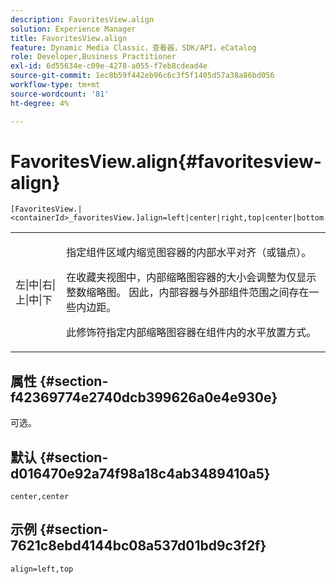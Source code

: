 ```yaml
---
description: FavoritesView.align
solution: Experience Manager
title: FavoritesView.align
feature: Dynamic Media Classic，查看器，SDK/API，eCatalog
role: Developer,Business Practitioner
exl-id: 6d55634e-c09e-4278-a055-f7eb8cdead4e
source-git-commit: 1ec8b59f442eb96c6c3f5f1405d57a38a86bd056
workflow-type: tm+mt
source-wordcount: '81'
ht-degree: 4%

---
```


# FavoritesView.align{#favoritesview-align}

`[FavoritesView.|<containerId>_favoritesView.]align=left|center|right,top|center|bottom`

<table id="table_2B109D2F91E64B5382B31921C3780FA5"> 
 <tbody> 
  <tr> 
   <td colname="col1"> <p><span class="codeph"> 左|中|右|上|中|下</span> </p> </td> 
   <td colname="col2"> <p> 指定组件区域内缩览图容器的内部水平对齐（或锚点）。 </p> <p>在收藏夹视图中，内部缩略图容器的大小会调整为仅显示整数缩略图。 因此，内部容器与外部组件范围之间存在一些内边距。 </p> <p>此修饰符指定内部缩略图容器在组件内的水平放置方式。 </p> </td> 
  </tr> 
 </tbody> 
</table>

## 属性 {#section-f42369774e2740dcb399626a0e4e930e}

可选。

## 默认 {#section-d016470e92a74f98a18c4ab3489410a5}

`center,center`

## 示例 {#section-7621c8ebd4144bc08a537d01bd9c3f2f}

`align=left,top`
